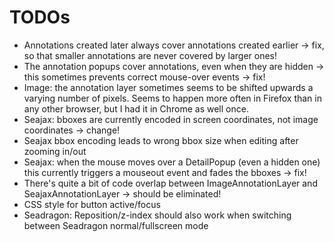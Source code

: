 # TODOs

* Annotations created later always cover annotations created earlier -> fix, so that smaller annotations
  are never covered by larger ones!
* The annotation popups cover annotations, even when they are hidden -> this sometimes prevents correct
  mouse-over events -> fix!
* Image: the annotation layer sometimes seems to be shifted upwards a varying number of pixels. Seems
  to happen more often in Firefox than in any other browser, but I had it in Chrome as well once.
* Seajax: bboxes are currently encoded in screen coordinates, not image 
  coordinates -> change!
* Seajax bbox encoding leads to wrong bbox size when editing after zooming
  in/out
* Seajax: when the mouse moves over a DetailPopup (even a hidden one) this currently
  triggers a mouseout event and fades the bboxes -> fix!
* There's quite a bit of code overlap between ImageAnnotationLayer and SeajaxAnnotationLayer
  -> should be eliminated!
* CSS style for button active/focus
* Seadragon: Reposition/z-index should also work when switching between 
  Seadragon normal/fullscreen mode
